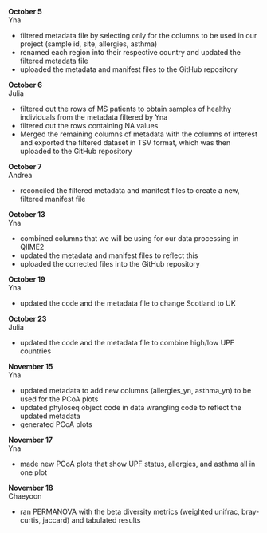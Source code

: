 **October 5** <br>
Yna <br>
- filtered metadata file by selecting only for the columns to be used in our project (sample id, site, allergies, asthma)
- renamed each region into their respective country and updated the filtered metadata file
- uploaded the metadata and manifest files to the GitHub repository

**October 6** <br>
Julia <br>
- filtered out the rows of MS patients to obtain samples of healthy individuals from the metadata filtered by Yna
- filtered out the rows containing NA values
- Merged the remaining columns of metadata with the columns of interest and exported the filtered dataset in TSV format, which was then uploaded to the GitHub repository

**October 7** <br>
Andrea <br>
- reconciled the filtered metadata and manifest files to create a new, filtered manifest file

**October 13** <br>
Yna <br>
- combined columns that we will be using for our data processing in QIIME2
- updated the metadata and manifest files to reflect this
- uploaded the corrected files into the GitHub repository

**October 19** <br>
Yna <br>
- updated the code and the metadata file to change Scotland to UK

**October 23** <br>
Julia <br>
- updated the code and the metadata file to combine high/low UPF countries

**November 15** <br>
Yna <br>
- updated metadata to add new columns (allergies_yn, asthma_yn) to be used for the PCoA plots
- updated phyloseq object code in data wrangling code to reflect the updated metadata
- generated PCoA plots

**November 17** <br>
Yna <br>
- made new PCoA plots that show UPF status, allergies, and asthma all in one plot

**November 18** <br>
Chaeyoon <br>
- ran PERMANOVA with the beta diversity metrics (weighted unifrac, bray-curtis, jaccard) and tabulated results

